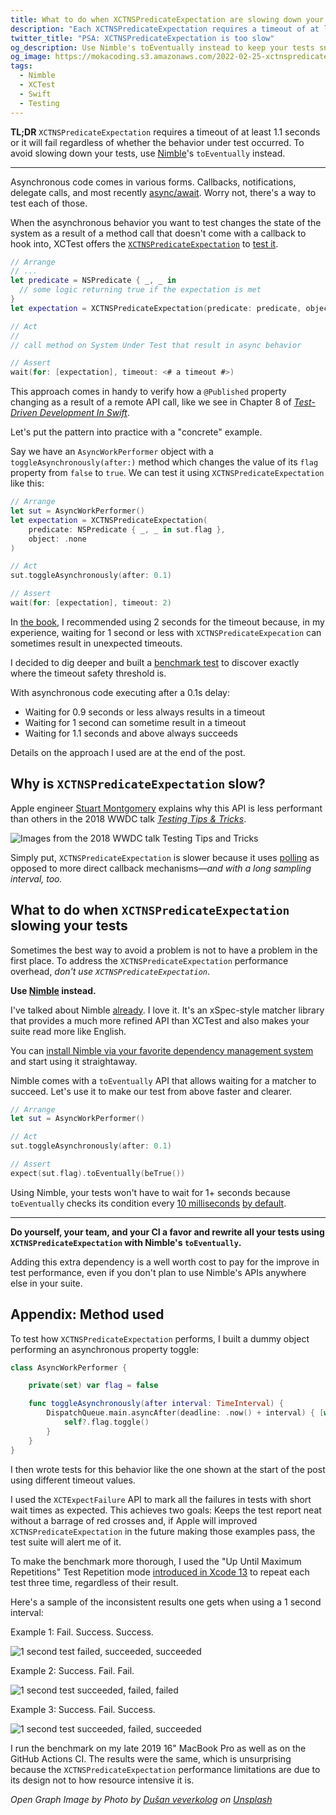 ```yaml
---
title: What to do when XCTNSPredicateExpectation are slowing down your tests
description: "Each XCTNSPredicateExpectation requires a timeout of at least 1.1 seconds. That's too slow. Use Nimble's toEventually instead."
twitter_title: "PSA: XCTNSPredicateExpectation is too slow"
og_description: Use Nimble's toEventually instead to keep your tests snappy
og_image: https://mokacoding.s3.amazonaws.com/2022-02-25-xctnspredicateexpectation-tortoise.jpg
tags:
  - Nimble
  - XCTest
  - Swift
  - Testing
---
```


**TL;DR** `XCTNSPredicateExpectation` requires a timeout of at least 1.1 seconds or it will fail regardless of whether the behavior under test occurred.
To avoid slowing down your tests, use [Nimble](https://github.com/Quick/Nimble)'s `toEventually` instead.

---

Asynchronous code comes in various forms.
Callbacks, notifications, delegate calls, and most recently [async/await](https://mokacoding.com/blog/how-to-test-async-await-code-in-swift/).
Worry not, there's a way to test each of those.

When the asynchronous behavior you want to test changes the state of the system as a result of a method call that doesn't come with a callback to hook into, XCTest offers the [`XCTNSPredicateExpectation`](https://developer.apple.com/documentation/xctest/xctnspredicateexpectation) to [test it](https://mokacoding.com/blog/xctest-closure-based-expectation/).

```swift
// Arrange
// ...
let predicate = NSPredicate { _, _ in
  // some logic returning true if the expectation is met
}
let expectation = XCTNSPredicateExpectation(predicate: predicate, object: .none)

// Act
//
// call method on System Under Test that result in async behavior

// Assert
wait(for: [expectation], timeout: <# a timeout #>)
```

This approach comes in handy to verify how a `@Published` property changing as a result of a remote API call, like we see in Chapter 8 of [_Test-Driven Development In Swift_](https://tddinswift.com).

Let's put the pattern into practice with a "concrete" example.

Say we have an `AsyncWorkPerformer` object with a `toggleAsynchronously(after:)` method which changes the value of its `flag` property from `false` to `true`.
We can test it using `XCTNSPredicateExpectation` like this:

```swift
// Arrange
let sut = AsyncWorkPerformer()
let expectation = XCTNSPredicateExpectation(
    predicate: NSPredicate { _, _ in sut.flag },
    object: .none
)

// Act
sut.toggleAsynchronously(after: 0.1)

// Assert
wait(for: [expectation], timeout: 2)
```

In [the book](https://tddinswift.com), I recommended using 2 seconds for the timeout because, in my experience, waiting for 1 second or less with `XCTNSPredicateExpecation` can sometimes result in unexpected timeouts.

I decided to dig deeper and built a [benchmark test](https://github.com/mokagio/SlowPredicateExpectationExample) to discover exactly where the timeout safety threshold is.

With asynchronous code executing after a 0.1s delay:

- Waiting for 0.9 seconds or less always results in a timeout
- Waiting for 1 second can sometime result in a timeout
- Waiting for 1.1 seconds and above always succeeds

Details on the approach I used are at the end of the post.

## Why is `XCTNSPredicateExpectation` slow?

Apple engineer [Stuart Montgomery](https://twitter.com/throwspace) explains why this API is less performant than others in the 2018 WWDC talk [_Testing Tips & Tricks_](https://developer.apple.com/videos/play/wwdc2018/417/?time=2073).

![Images from the 2018 WWDC talk Testing Tips and Tricks](https://mokacoding.s3.amazonaws.com/2022-02-25-wwdc.jpg)

Simply put, `XCTNSPredicateExpectation` is slower because it uses [polling](https://en.wikipedia.org/wiki/Polling_(computer_science)) as opposed to more direct callback mechanisms—_and with a long sampling interval, too._

## What to do when `XCTNSPredicateExpectation` slowing your tests

Sometimes the best way to avoid a problem is not to have a problem in the first place.
To address the `XCTNSPredicateExpectation` performance overhead, _don't use `XCTNSPredicateExpectation`_.

**Use [Nimble](https://github.com/Quick/Nimble) instead.**

I've talked about Nimble [already](https://mokacoding.com/blog/waituntil-vs-toeventually/).
I love it.
It's an xSpec-style matcher library that provides a much more refined API than XCTest and also makes your suite read more like English.

You can [install Nimble via your favorite dependency management system](https://github.com/Quick/Nimble/tree/0bf627cd68085345ac52c165ba02d1f73c584eed#installing-nimble) and start using it straightaway.

Nimble comes with a `toEventually` API that allows waiting for a matcher to succeed.
Let's use it to make our test from above faster and clearer.

```swift
// Arrange
let sut = AsyncWorkPerformer()

// Act
sut.toggleAsynchronously(after: 0.1)

// Assert
expect(sut.flag).toEventually(beTrue())
```

Using Nimble, your tests won't have to wait for 1+ seconds because `toEventually` checks its condition every [10 milliseconds](https://github.com/Quick/Nimble/blob/c69d8cb2b1cffde9b18f62c4c4e846051e511c19/Sources/Nimble/Matchers/Async.swift#L10) [by default](https://github.com/Quick/Nimble/blob/c69d8cb2b1cffde9b18f62c4c4e846051e511c19/Sources/Nimble/Matchers/Async.swift#L86).

---

**Do yourself, your team, and your CI a favor and rewrite all your tests using `XCTNSPredicateExpectation` with Nimble's `toEventually`.**

Adding this extra dependency is a well worth cost to pay for the improve in test performance, even if you don't plan to use Nimble's APIs anywhere else in your suite.

## Appendix: Method used

To test how `XCTNSPredicateExpectation` performs, I built a dummy object performing an asynchronous property toggle:

```swift
class AsyncWorkPerformer {

    private(set) var flag = false

    func toggleAsynchronously(after interval: TimeInterval) {
        DispatchQueue.main.asyncAfter(deadline: .now() + interval) { [weak self] in
            self?.flag.toggle()
        }
    }
}
```

I then wrote tests for this behavior like the one shown at the start of the post using different timeout values.

I used the `XCTExpectFailure` API to mark all the failures in tests with short wait times as expected.
This achieves two goals: Keeps the test report neat without a barrage of red crosses and, if Apple will improved `XCTNSPredicateExpectation` in the future making those examples pass, the test suite will alert me of it.

To make the benchmark more thorough, I used the "Up Until Maximum Repetitions" Test Repetition mode [introduced in Xcode 13](https://mokacoding.com/blog/wwdc21-whats-new-in-testing/) to repeat each test three time, regardless of their result.

Here's a sample of the inconsistent results one gets when using a 1 second interval:

Example 1: Fail. Success. Success.

![1 second test failed, succeeded, succeeded](https://mokacoding.s3.amazonaws.com/2022-02-25-example-1.jpg)

Example 2: Success. Fail. Fail.

![1 second test succeeded, failed, failed](https://mokacoding.s3.amazonaws.com/2022-02-25-example-2.jpg)

Example 3: Success. Fail. Success.

![1 second test succeeded, failed, succeeded](https://mokacoding.s3.amazonaws.com/2022-02-25-example-1.jpg)

I run the benchmark on my late 2019 16" MacBook Pro as well as on the GitHub Actions CI.
The results were the same, which is unsurprising because the `XCTNSPredicateExpectation` performance limitations are due to its design not to how resource intensive it is.

<p><em>Open Graph Image by Photo by <a href="https://unsplash.com/@veverkolog?utm_source=unsplash&utm_medium=referral&utm_content=creditCopyText">Dušan veverkolog</a> on <a href="https://unsplash.com/s/photos/tortoise?utm_source=unsplash&utm_medium=referral&utm_content=creditCopyText">Unsplash</a></em></p>
